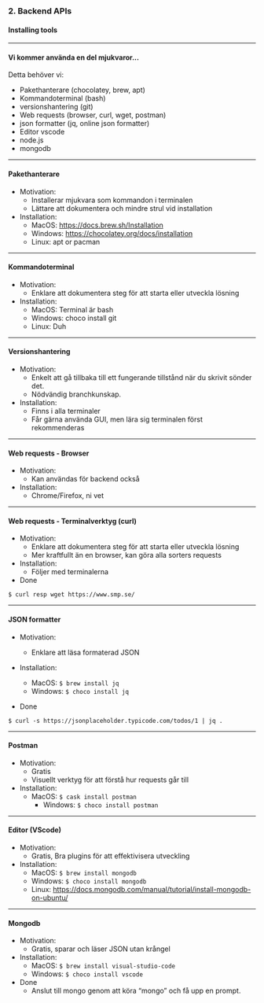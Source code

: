 ### 2. Backend APIs
#### Installing tools

---

#### Vi kommer använda en del mjukvaror...

Detta behöver vi:
* Pakethanterare (chocolatey, brew, apt)
* Kommandoterminal (bash)
* versionshantering (git)
* Web requests (browser, curl, wget, postman)
* json formatter (jq, online json formatter)
* Editor vscode
* node.js
* mongodb

---

#### Pakethanterare

* Motivation:
  * Installerar mjukvara som kommandon i terminalen
  * Lättare att dokumentera och mindre strul vid installation
* Installation:
  * MacOS: <a href="https://docs.brew.sh/Installation" target="blank">https://docs.brew.sh/Installation</a>
  * Windows: <a href="https://chocolatey.org/docs/installation" target="_blank">https://chocolatey.org/docs/installation</a>
  * Linux: apt or pacman

---

#### Kommandoterminal
* Motivation:
  * Enklare att dokumentera steg för att starta eller utveckla lösning
* Installation:
  * MacOS: Terminal är bash
  * Windows: choco install git
  * Linux: Duh

---

#### Versionshantering
* Motivation:
  * Enkelt att gå tillbaka till ett fungerande tillstånd när du skrivit sönder det.
  * Nödvändig branchkunskap.
* Installation:
  * Finns i alla terminaler
  * Får gärna använda GUI, men lära sig terminalen först rekommenderas

---
#### Web requests - Browser
* Motivation:
  * Kan användas för backend också
* Installation:
  * Chrome/Firefox, ni vet

---

#### Web requests - Terminalverktyg (curl)
* Motivation:
  * Enklare att dokumentera steg för att starta eller utveckla lösning
  * Mer kraftfullt än en browser, kan göra alla sorters requests
* Installation:
  * Följer med terminalerna
* Done
```
$ curl resp wget https://www.smp.se/
```			 

---

#### JSON formatter
* Motivation:
  * Enklare att läsa formaterad JSON
* Installation:
	* MacOS: ```$ brew install jq```
	* Windows: ```$ choco install jq```

* Done
```
$ curl -s https://jsonplaceholder.typicode.com/todos/1 | jq .
```			 

---

#### Postman
* Motivation:
  * Gratis 
  * Visuellt verktyg för att förstå hur requests går till
* Installation:
  * MacOS: ```$ cask install postman```		 
	* Windows: ```$ choco install postman```

---

#### Editor (VScode)
* Motivation:
  * Gratis, Bra plugins för att effektivisera utveckling
* Installation:
	* MacOS: ```$ brew install mongodb```
	* Windows: ```$ choco install mongodb```
	* Linux: <a href="https://docs.mongodb.com/manual/tutorial/install-mongodb-on-ubuntu/" target="_blank">https://docs.mongodb.com/manual/tutorial/install-mongodb-on-ubuntu/</a>

---	

#### Mongodb
* Motivation:
  * Gratis, sparar och läser JSON utan krångel
* Installation:
	* MacOS: ```$ brew install visual-studio-code```
	* Windows: ```$ choco install vscode```
* Done
  * Anslut till mongo genom att köra “mongo” och få upp en prompt.
